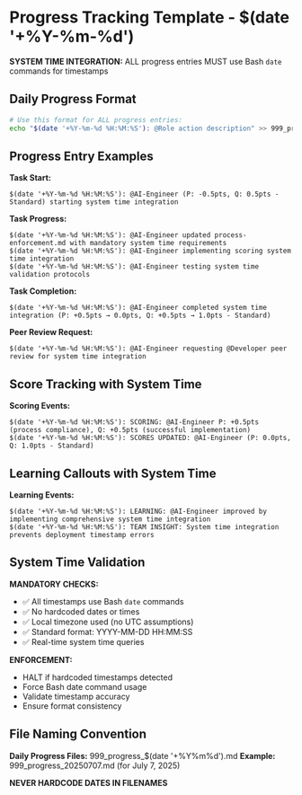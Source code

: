 # Progress Tracking Template - $(date '+%Y-%m-%d')

**SYSTEM TIME INTEGRATION:** ALL progress entries MUST use Bash `date` commands for timestamps

## Daily Progress Format

```bash
# Use this format for ALL progress entries:
echo "$(date '+%Y-%m-%d %H:%M:%S'): @Role action description" >> 999_progress_$(date '+%Y%m%d').md
```

## Progress Entry Examples

**Task Start:**
```
$(date '+%Y-%m-%d %H:%M:%S'): @AI-Engineer (P: -0.5pts, Q: 0.5pts - Standard) starting system time integration
```

**Task Progress:**
```
$(date '+%Y-%m-%d %H:%M:%S'): @AI-Engineer updated process-enforcement.md with mandatory system time requirements
$(date '+%Y-%m-%d %H:%M:%S'): @AI-Engineer implementing scoring system time integration
$(date '+%Y-%m-%d %H:%M:%S'): @AI-Engineer testing system time validation protocols
```

**Task Completion:**
```
$(date '+%Y-%m-%d %H:%M:%S'): @AI-Engineer completed system time integration (P: +0.5pts → 0.0pts, Q: +0.5pts → 1.0pts - Standard)
```

**Peer Review Request:**
```
$(date '+%Y-%m-%d %H:%M:%S'): @AI-Engineer requesting @Developer peer review for system time integration
```

## Score Tracking with System Time

**Scoring Events:**
```
$(date '+%Y-%m-%d %H:%M:%S'): SCORING: @AI-Engineer P: +0.5pts (process compliance), Q: +0.5pts (successful implementation)
$(date '+%Y-%m-%d %H:%M:%S'): SCORES UPDATED: @AI-Engineer (P: 0.0pts, Q: 1.0pts - Standard)
```

## Learning Callouts with System Time

**Learning Events:**
```
$(date '+%Y-%m-%d %H:%M:%S'): LEARNING: @AI-Engineer improved by implementing comprehensive system time integration
$(date '+%Y-%m-%d %H:%M:%S'): TEAM INSIGHT: System time integration prevents deployment timestamp errors
```

## System Time Validation

**MANDATORY CHECKS:**
- ✅ All timestamps use Bash `date` commands
- ✅ No hardcoded dates or times
- ✅ Local timezone used (no UTC assumptions)
- ✅ Standard format: YYYY-MM-DD HH:MM:SS
- ✅ Real-time system time queries

**ENFORCEMENT:**
- HALT if hardcoded timestamps detected
- Force Bash date command usage
- Validate timestamp accuracy
- Ensure format consistency

## File Naming Convention

**Daily Progress Files:** 999_progress_$(date '+%Y%m%d').md
**Example:** 999_progress_20250707.md (for July 7, 2025)

**NEVER HARDCODE DATES IN FILENAMES**